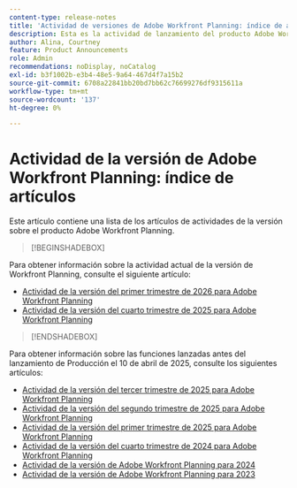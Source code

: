```yaml
---
content-type: release-notes
title: 'Actividad de versiones de Adobe Workfront Planning: índice de artículos'
description: Esta es la actividad de lanzamiento del producto Adobe Workfront Planning.
author: Alina, Courtney
feature: Product Announcements
role: Admin
recommendations: noDisplay, noCatalog
exl-id: b3f1002b-e3b4-48e5-9a64-467d4f7a15b2
source-git-commit: 6708a22841bb20bd7bb62c76699276df9315611a
workflow-type: tm+mt
source-wordcount: '137'
ht-degree: 0%

---
```


# Actividad de la versión de Adobe Workfront Planning: índice de artículos

Este artículo contiene una lista de los artículos de actividades de la versión sobre el producto Adobe Workfront Planning.

>[!BEGINSHADEBOX]

Para obtener información sobre la actividad actual de la versión de Workfront Planning, consulte el siguiente artículo:

* [Actividad de la versión del primer trimestre de 2026 para Adobe Workfront Planning](/help/quicksilver/product-announcements/product-releases/planning-release-activity/planning-release-activity-26-q1.md)
* [Actividad de la versión del cuarto trimestre de 2025 para Adobe Workfront Planning](/help/quicksilver/product-announcements/product-releases/planning-release-activity/planning-release-activity-25-q4.md)

>[!ENDSHADEBOX]

<!-- for every new release, add the new release page in the first bullet (above) and move that first note to the list below; update the date of the most recent release in the statement below-->

Para obtener información sobre las funciones lanzadas antes del lanzamiento de Producción el 10 de abril de 2025, consulte los siguientes artículos:

* [Actividad de la versión del tercer trimestre de 2025 para Adobe Workfront Planning](/help/quicksilver/product-announcements/product-releases/planning-release-activity/planning-release-activity-25-q3.md)
* [Actividad de la versión del segundo trimestre de 2025 para Adobe Workfront Planning](/help/quicksilver/product-announcements/product-releases/planning-release-activity/planning-release-activity-25-q2.md)
* [Actividad de la versión del primer trimestre de 2025 para Adobe Workfront Planning](/help/quicksilver/product-announcements/product-releases/planning-release-activity/planning-release-activity-25-q1.md)
* [Actividad de la versión del cuarto trimestre de 2024 para Adobe Workfront Planning](/help/quicksilver/product-announcements/product-releases/planning-release-activity/planning-release-activity-24-q4.md)
* [Actividad de la versión de Adobe Workfront Planning para 2024](/help/quicksilver/planning/general/release-activity.md)
* [Actividad de la versión de Adobe Workfront Planning para 2023](/help/quicksilver/planning/general/release-activity-archives-2023.md)
